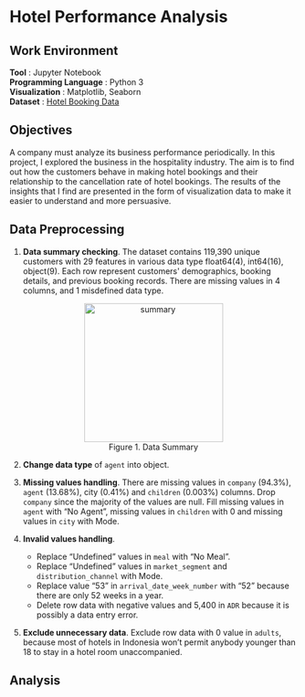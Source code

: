 # Hotel Performance Analysis

## Work Environment

**Tool** : Jupyter Notebook \
**Programming Language** : Python 3 \
**Visualization** : Matplotlib, Seaborn \
**Dataset** : [Hotel Booking Data]() 

## Objectives
A company must analyze its business performance periodically. In this project, I explored the business in the hospitality industry. The aim is to find out how the customers behave in making hotel bookings and their relationship to the cancellation rate of hotel bookings. The results of the insights that I find are presented in the form of visualization data to make it easier to understand and more persuasive.

## Data Preprocessing
1. **Data summary checking**. The dataset contains 119,390 unique customers with 29 features in various data type float64(4), int64(16), object(9). Each row represent customers' demographics, booking details, and previous booking records. There are missing values in 4 columns, and 1 misdefined data type.
<p align="center">
  <img width="243" alt="summary" src="https://user-images.githubusercontent.com/98371569/199071939-d938fac6-3c4d-4e5d-b2c5-bdf8ff04a103.PNG">
  <br style="font-size: 5px"> Figure 1. Data Summary </br>
</p>

2. **Change data type** of `agent` into object. 

3. **Missing values handling**. There are missing values in `company` (94.3%), `agent` (13.68%), city (0.41%) and `children` (0.003%) columns. Drop `company` since the majority of the values are null. Fill missing values in `agent` with “No Agent”, missing values in `children` with 0 and missing values in `city` with Mode.

4. **Invalid values handling**. 
    * Replace “Undefined” values in `meal` with “No Meal”. 
    * Replace “Undefined” values in `market_segment` and `distribution_channel` with Mode. 
    * Replace value “53” in `arrival_date_week_number` with “52” because there are only 52 weeks in a year. 
    * Delete row data with negative values and 5,400 in `ADR` because it is possibly a data entry error.
    
5. **Exclude unnecessary data**. Exclude row data with 0 value in `adults`, because most of hotels in Indonesia won’t permit anybody younger than 18 to stay in a hotel room unaccompanied.

## Analysis
